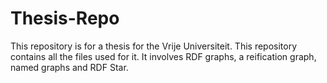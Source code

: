 # Thesis-Repo
This repository is for a thesis for the Vrije Universiteit. This repository contains all the files used for it. It involves RDF graphs, a reification graph, named graphs and RDF Star.
